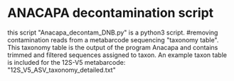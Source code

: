 # ANACAPA decontamination script

this script "Anacapa_decontam_DNB.py" is a python3 script. #removing contamination reads from a metabarcode sequencing "taxonomy table". This taxonomy table is the output of the program Anacapa and contains trimmed and filtered sequences assigned to taxon. An example taxon table is included for the 12S-V5 metabarcode: "12S_V5_ASV_taxonomy_detailed.txt"
